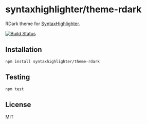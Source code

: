 # syntaxhighlighter/theme-rdark

RDark theme for [SyntaxHighlighter](https://github.com/syntaxhighlighter).

[![Build Status](https://travis-ci.org/alexgorbatchev/theme-rdark.svg)](https://travis-ci.org/alexgorbatchev/theme-rdark)

## Installation

    npm install syntaxhighlighter/theme-rdark

## Testing

    npm test

## License

MIT
